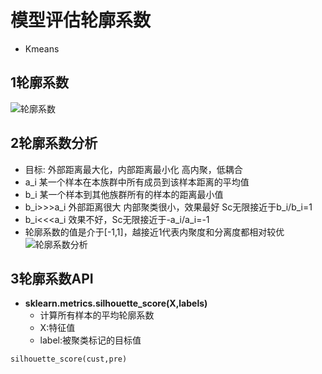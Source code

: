 ﻿# 模型评估轮廓系数
- Kmeans

## 1轮廓系数
![轮廓系数](https://raw.githubusercontent.com/mayu1031/CS_Notes/master/doc/%E6%9C%BA%E5%99%A8%E5%AD%A6%E4%B9%A0/%E8%81%9A%E7%B1%BB/kmeans%E8%BD%AE%E5%BB%93%E7%B3%BB%E6%95%B0.png)

## 2轮廓系数分析
- 目标: 外部距离最大化，内部距离最小化 高内聚，低耦合
- a_i 某一个样本在本族群中所有成员到该样本距离的平均值
- b_i 某一个样本到其他族群所有的样本的距离最小值
- b_i>>>a_i 外部距离很大 内部聚类很小，效果最好 Sc无限接近于b_i/b_i=1
- b_i<<<a_i 效果不好，Sc无限接近于-a_i/a_i=-1
- 轮廓系数的值是介于[-1,1]，越接近1代表内聚度和分离度都相对较优
![轮廓系数分析](https://raw.githubusercontent.com/mayu1031/CS_Notes/master/doc/%E6%9C%BA%E5%99%A8%E5%AD%A6%E4%B9%A0/%E8%81%9A%E7%B1%BB/kmeans%E8%BD%AE%E5%BB%93%E7%B3%BB%E6%95%B0%E5%88%86%E6%9E%90.png)

## 3轮廓系数API
- **sklearn.metrics.silhouette_score(X,labels)**
    - 计算所有样本的平均轮廓系数
    - X:特征值
    - label:被聚类标记的目标值
```
silhouette_score(cust,pre)
```
